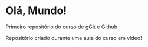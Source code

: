 # Olá, Mundo!
Primeiro repositório do curso de gGit e Github

Repositório criado durante uma aula do curso em vídeo!